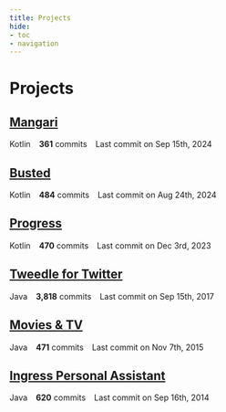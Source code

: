 ```yaml
---
title: Projects
hide:
- toc
- navigation
---
```

<style>
  .md-typeset h1 {
     display: none;
  }
  .md-main__inner {
     margin-top: -1.5rem;
  }
</style>
# Projects
## [**Mangari**](/manga)
<span class="repo-language-color" style="background-color: #A97BFF"></span> Kotlin &ensp; **361** commits &ensp; <span style="white-space: nowrap">Last commit on Sep 15th, 2024</span>
## [**Busted**](/busted)
<span class="repo-language-color" style="background-color: #A97BFF"></span> Kotlin &ensp; **484** commits &ensp; <span style="white-space: nowrap">Last commit on Aug 24th, 2024</span>
## [**Progress**](/progress)
<span class="repo-language-color" style="background-color: #A97BFF"></span> Kotlin &ensp; **470** commits &ensp; <span style="white-space: nowrap">Last commit on Dec 3rd, 2023</span>
## [**Tweedle for Twitter**](/tweedle)
<span class="repo-language-color" style="background-color: #b07219"></span> Java &ensp; **3,818** commits &ensp; <span style="white-space: nowrap">Last commit on Sep 15th, 2017</span>
## [**Movies & TV**](/mtv)
<span class="repo-language-color" style="background-color: #b07219"></span> Java &ensp; **471** commits &ensp; <span style="white-space: nowrap">Last commit on Nov 7th, 2015</span>
## [**Ingress Personal Assistant**](/ipa)
<span class="repo-language-color" style="background-color: #b07219"></span> Java &ensp; **620** commits &ensp; <span style="white-space: nowrap">Last commit on Sep 16th, 2014</span>
